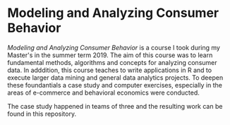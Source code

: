 # Modeling and Analyzing Consumer Behavior

*Modeling and Analyzing Consumer Behavior* is a course I took during my Master's in the summer term 2019. The aim of this course was to learn fundamental methods, algorithms and concepts for analyzing consumer data. In adddition, this course teaches to write applications in R and to execute larger data mining and general data analytics projects. To deepen these foundantials a case study and computer exercises, especially in the areas of e-commerce and behavioral economics were conducted.

The case study happened in teams of three and the resulting work can be found in this repository.


